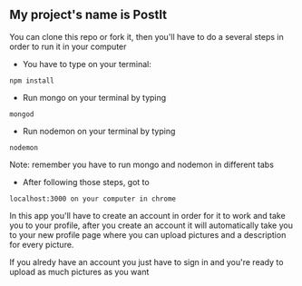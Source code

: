 ## My project's name is PostIt

You can clone this repo or fork it, then you'll have to do a several steps in order to run it in your computer

* You have to type on your terminal:
```
npm install
```

* Run mongo on your terminal by typing 
```
mongod
```

* Run nodemon on your terminal by typing
```
nodemon
```

Note: remember you have to run mongo and nodemon in different tabs

* After following those steps, got to 
```
localhost:3000 on your computer in chrome
```

In this app you'll have to create an account in order for it to work and take you to your profile, after you create an account it will automatically take you to your new profile page where you can upload pictures and a description for every picture.

If you alredy have an account you just have to sign in and you're ready to upload as much pictures as you want 

